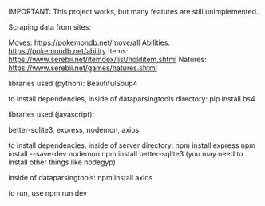 IMPORTANT: This project works, but many features are still unimplemented.

Scraping data from sites:

Moves: https://pokemondb.net/move/all Abilities: https://pokemondb.net/ability Items: https://www.serebii.net/itemdex/list/holditem.shtml Natures: https://www.serebii.net/games/natures.shtml

libraries used (python):
BeautifulSoup4

to install dependencies, inside of dataparsingtools directory:
pip install bs4

libraries used (javascript):

better-sqlite3, express, nodemon, axios

to install dependencies, inside of server directory:
npm install express
npm install --save-dev nodemon
npm install better-sqlite3 (you may need to install other things like nodegyp)

inside of dataparsingtools:
npm install axios

to run, use npm run dev
